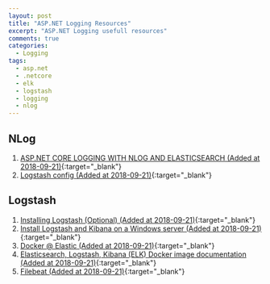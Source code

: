 ```yaml
---
layout: post
title: "ASP.NET Logging Resources"
excerpt: "ASP.NET Logging usefull resources"
comments: true
categories:
  - Logging
tags: 
  - asp.net
  - .netcore
  - elk
  - logstash
  - logging
  - nlog
---
```


## NLog

1. [ASP.NET CORE LOGGING WITH NLOG AND ELASTICSEARCH (Added at 2018-09-21)](https://www.automatetheplanet.com/selenium-webdriver-csharp-cheat-sheet/){:target="_blank"}
1. [Logstash config (Added at 2018-09-21)](https://gist.github.com/beradrian/cfe44dadafcb6534acf7430e7b1edd19/){:target="_blank"}

## Logstash

1. [Installing Logstash (Optional) (Added at 2018-09-21)](https://www.elastic.co/guide/en/beats/libbeat/5.6/logstash-installation.html){:target="_blank"}
1. [Install Logstash and Kibana on a Windows server (Added at 2018-09-21)](https://www.ulyaoth.net/tutorials/install-logstash-and-kibana-on-a-windows-server.html){:target="_blank"}
1. [Docker @ Elastic (Added at 2018-09-21)](https://www.docker.elastic.co/#){:target="_blank"}
1. [Elasticsearch, Logstash, Kibana (ELK) Docker image documentation (Added at 2018-09-21)](https://elk-docker.readthedocs.io/#elasticsearch-logstash-kibana-elk-docker-image-documentation){:target="_blank"}
1. [Filebeat (Added at 2018-09-21)](https://www.elastic.co/products/beats/filebeat){:target="_blank"}
